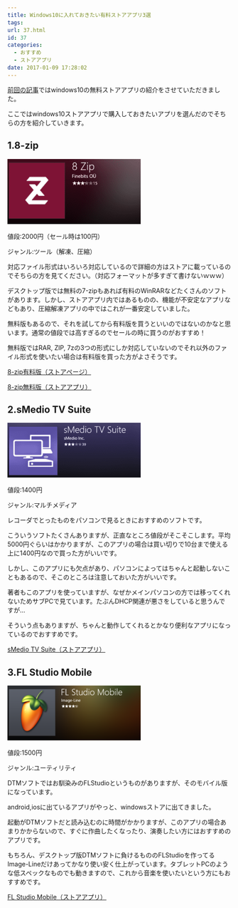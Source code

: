 ```yaml
---
title: Windows10に入れておきたい有料ストアアプリ3選
tags:
url: 37.html
id: 37
categories:
  - おすすめ
  - ストアアプリ
date: 2017-01-09 17:28:02
---
```


[前回の記事](http://it.yoneyannet.com/win10%E3%81%AB%E5%85%A5%E3%82%8C%E3%81%A6%E3%81%8A%E3%81%8D%E3%81%9F%E3%81%84%E7%84%A1%E6%96%99%E3%82%B9%E3%83%88%E3%82%A2%E3%82%A2%E3%83%97%E3%83%AA4%E9%81%B8/)ではwindows10の無料ストアアプリの紹介をさせていただきました。

ここではwindows10ストアアプリで購入しておきたいアプリを選んだのでそちらの方を紹介していきます。

1.8-zip
-------

![](/images/2017/01/windowsstore-8-zip.png)

値段:2000円（セール時は100円）

ジャンル:ツール（解凍、圧縮）

対応ファイル形式はいろいろ対応しているので詳細の方はストアに載っているのでそちらの方を見てください。（対応フォーマットが多すぎて書けないｗｗｗ）

デスクトップ版では無料の7-zipもあれば有料のWinRARなどたくさんのソフトがあります。しかし、ストアアプリ内ではあるものの、機能が不安定なアプリなどもあり、圧縮解凍アプリの中ではこれが一番安定していました。

無料版もあるので、それを試してから有料版を買うといいのではないのかなと思います。通常の値段では高すぎるのでセールの時に買うのがおすすめ！

無料版ではRAR, ZIP, 7zの3つの形式にしか対応していないのでそれ以外のファイル形式を使いたい場合は有料版を買った方がよさそうです。

[8-zip有料版（ストアページ）](https://www.microsoft.com/ja-jp/store/p/8-zip/9wzdncrfhwb8)

[8-zip無料版（ストアアプリ）](https://www.microsoft.com/ja-jp/store/p/8-zip-lite-unpack-rar-zip-7z-for-free/9wzdncrfjb33)

2.sMedio TV Suite
-----------------

![](/images/2017/01/windowsstore-smediotv.png)

値段:1400円

ジャンル:マルチメディア

レコーダでとったものをパソコンで見るときにおすすめのソフトです。

こういうソフトたくさんありますが、正直なところ値段がそこそこします。平均5000円ぐらいはかかりますが、このアプリの場合は買い切りで10台まで使える上に1400円なので買った方がいいです。

しかし、このアプリにも欠点があり、パソコンによってはちゃんと起動しないこともあるので、そこのところは注意しておいた方がいいです。

著者もこのアプリを使っていますが、なぜかメインパソコンの方では移ってくれないためサブPCで見ています。たぶんDHCP関連が悪さをしていると思うんですが...

そういう点もありますが、ちゃんと動作してくれるとかなり便利なアプリになっているのでおすすめです。

[sMedio TV Suite（ストアアプリ）](https://www.microsoft.com/ja-jp/store/p/smedio-tv-suite/9nblggh3lwfr)

3.FL Studio Mobile
------------------

![](/images/2017/01/windowsstore-flstudiomobile.png)

値段:1500円

ジャンル:ユーティリティ

DTMソフトではお馴染みのFLStudioというものがありますが、そのモバイル版になっています。

android,iosに出ているアプリがやっと、windowsストアに出てきました。

起動がDTMソフトだと読み込むのに時間がかかりますが、このアプリの場合あまりかからないので、すぐに作曲したくなったり、演奏したい方にはおすすめのアプリです。

もちろん、デスクトップ版DTMソフトに負けるもののFLStudioを作ってるImage-Lineだけあってかなり使い安く仕上がっています。タブレットPCのような低スペックなものでも動きますので、これから音楽を使いたいという方にもおすすめです。

[FL Studio Mobile（ストアアプリ）](https://www.microsoft.com/ja-jp/store/p/fl-studio-mobile/9nblggh1zjcr)
